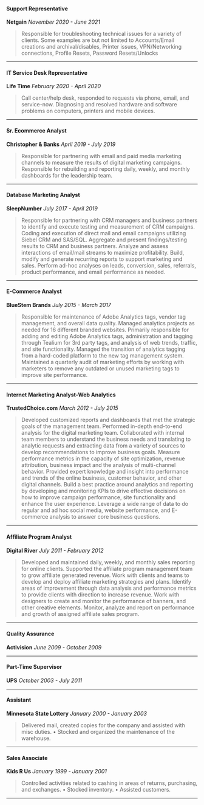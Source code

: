 #### Support Representative
**Netgain**
_November 2020 - June 2021_
> Responsible for troubleshooting technical issues for a variety of clients. Some examples are but not limited to Accounts/Email creations and archival/disables, Printer issues, VPN/Networking connections, Profile Resets, Password Resets/Unlocks
------------
#### IT Service Desk Representative
**Life Time**
_February 2020 - April 2020_
> Call center/help desk, responded to requests via phone, email, and service-now.
Diagnosing and resolved hardware and software problems on computers, printers and mobile devices.
------------
#### Sr. Ecommerce Analyst
**Christopher & Banks**
_April 2019 - July 2019_
> Responsible for partnering with email and paid media marketing channels to measure the results of digital marketing campaigns. Responsible for rebuilding and reporting daily, weekly, and monthly dashboards for the leadership team.
------------
#### Database Marketing Analyst
**SleepNumber**
_July 2017 - April 2019_
> Responsible for partnering with CRM managers and business partners to identify and execute testing and measurement of CRM campaigns. Coding and execution of direct mail and email campaigns utilizing Siebel CRM and SAS/SQL. Aggregate and present findings/testing results to CRM and business partners. Analyze and assess interactions of email/mail streams to maximize profitability. Build, modify and generate recurring reports to support marketing and sales. Perform ad-hoc analyses on leads, conversion, sales, referrals, product performance, and email performance as needed.
------------
#### E-Commerce Analyst
**BlueStem Brands**
_July 2015 - March 2017_
> Responsible for maintenance of Adobe Analytics tags, vendor tag management, and overall data quality. Managed analytics projects as needed for 16 different branded websites. Primarily responsible for adding and editing Adobe Analytics tags, administration and tagging through Tealium for 3rd party tags, and analysis of web trends, traffic, and site functionality. Managed the transition of analytics tagging from a hard-coded platform to the new tag management system. Maintained a quarterly audit of marketing efforts by working with marketers to remove any outdated or unused marketing tags to improve site performance.
------------
#### Internet Marketing Analyst-Web Analytics
**TrustedChoice.com**
_March 2012 - July 2015_
> Developed customized reports and dashboards that met the strategic goals of the management team. Performed in-depth end-to-end analysis for the digital marketing team. Collaborated with internal team members to understand the business needs and translating to analytic requests and extracting data from a variety of sources to develop recommendations to improve business goals. Measure performance metrics in the capacity of site optimization, revenue attribution, business impact and the analysis of multi-channel behavior. Provided expert knowledge and insight into performance and trends of the online business, customer behavior, and other digital channels. Build a best practice around analytics and reporting by developing and monitoring KPIs to drive effective decisions on how to improve campaign performance, site functionality and enhance the user experience. Leverage a wide range of data to do regular and ad hoc social media, website performance, and E-commerce analysis to answer core business questions.
------------
#### Afﬁliate Program Analyst
**Digital River**
_July 2011 - February 2012_
> Developed and maintained daily, weekly, and monthly sales reporting for online clients. Supported the affiliate program management team to grow affiliate generated revenue. Work with clients and teams to develop and deploy affiliate marketing strategies and plans. Identify areas of improvement through data analysis and performance metrics to provide clients with direction to increase revenue. Work with designers to create and monitor the performance of banners, and other creative elements. Monitor, analyze and report on performance and growth of assigned affiliate sales program.
------------
#### Quality Assurance
**Activision**
_June 2009 - October 2009_
> 
------------
#### Part-Time Supervisor
**UPS**
_October 2003 - July 2011_
> 
------------
#### Assistant
**Minnesota State Lottery**
_January 2000 - January 2003_
> Delivered mail, created copies for the company and assisted with misc duties. •	Stocked and organized the maintenance of the warehouse.
------------
#### Sales Associate
**Kids R Us**
_January 1999 - January 2001_
> Controlled activities related to cashing in areas of returns, purchasing, and exchanges. • Stocked inventory. • Assisted customers.
------------
